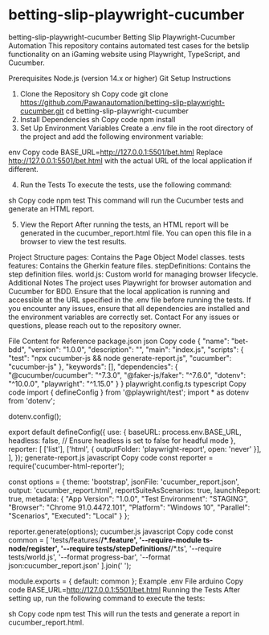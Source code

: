 # betting-slip-playwright-cucumber
betting-slip-playwright-cucumber
Betting Slip Playwright-Cucumber Automation
This repository contains automated test cases for the betslip functionality on an iGaming website using Playwright, TypeScript, and Cucumber.

Prerequisites
Node.js (version 14.x or higher)
Git
Setup Instructions
1. Clone the Repository
sh
Copy code
git clone https://github.com/Pawanautomation/betting-slip-playwright-cucumber.git
cd betting-slip-playwright-cucumber
2. Install Dependencies
sh
Copy code
npm install
3. Set Up Environment Variables
Create a .env file in the root directory of the project and add the following environment variable:

env
Copy code
BASE_URL=http://127.0.0.1:5501/bet.html
Replace http://127.0.0.1:5501/bet.html with the actual URL of the local application if different.

4. Run the Tests
To execute the tests, use the following command:

sh
Copy code
npm test
This command will run the Cucumber tests and generate an HTML report.

5. View the Report
After running the tests, an HTML report will be generated in the cucumber_report.html file. You can open this file in a browser to view the test results.

Project Structure
pages: Contains the Page Object Model classes.
tests
features: Contains the Gherkin feature files.
stepDefinitions: Contains the step definition files.
world.js: Custom world for managing browser lifecycle.
Additional Notes
The project uses Playwright for browser automation and Cucumber for BDD.
Ensure that the local application is running and accessible at the URL specified in the .env file before running the tests.
If you encounter any issues, ensure that all dependencies are installed and the environment variables are correctly set.
Contact
For any issues or questions, please reach out to the repository owner.

File Content for Reference
package.json
json
Copy code
{
  "name": "bet-bdd",
  "version": "1.0.0",
  "description": "",
  "main": "index.js",
  "scripts": {
    "test": "npx cucumber-js && node generate-report.js",
    "cucumber": "cucumber-js"
  },
  "keywords": [],
  "dependencies": {
    "@cucumber/cucumber": "^7.3.0",
    "@faker-js/faker": "^7.6.0",
    "dotenv": "^10.0.0",
    "playwright": "^1.15.0"
  }
}
playwright.config.ts
typescript
Copy code
import { defineConfig } from '@playwright/test';
import * as dotenv from 'dotenv';

dotenv.config();

export default defineConfig({
  use: {
    baseURL: process.env.BASE_URL,
    headless: false, // Ensure headless is set to false for headful mode
  },
  reporter: [
    ['list'],
    ['html', { outputFolder: 'playwright-report', open: 'never' }],
  ],
});
generate-report.js
javascript
Copy code
const reporter = require('cucumber-html-reporter');

const options = {
  theme: 'bootstrap',
  jsonFile: 'cucumber_report.json',
  output: 'cucumber_report.html',
  reportSuiteAsScenarios: true,
  launchReport: true,
  metadata: {
    "App Version": "1.0.0",
    "Test Environment": "STAGING",
    "Browser": "Chrome  91.0.4472.101",
    "Platform": "Windows 10",
    "Parallel": "Scenarios",
    "Executed": "Local"
  }
};

reporter.generate(options);
cucumber.js
javascript
Copy code
const common = [
  'tests/features/**/*.feature',
  '--require-module ts-node/register',
  '--require tests/stepDefinitions/**/*.ts',
  '--require tests/world.js',
  '--format progress-bar',
  '--format json:cucumber_report.json'
].join(' ');

module.exports = {
  default: common
};
Example .env File
arduino
Copy code
BASE_URL=http://127.0.0.1:5501/bet.html
Running the Tests
After setting up, run the following command to execute the tests:

sh
Copy code
npm test
This will run the tests and generate a report in cucumber_report.html.
